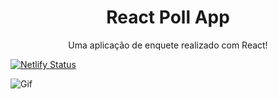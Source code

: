 <h1 align="center">React Poll App</h1>
<p align="center">Uma aplicação de enquete realizado com React!</p>

[![Netlify Status](https://api.netlify.com/api/v1/badges/c4266110-85b3-41ab-a0a2-d1feffa101f4/deploy-status)](https://app.netlify.com/sites/lighthearted-snickerdoodle-4705fe/deploys)


![Gif](https://media.giphy.com/media/QA9T1DzOpI8C3zNBqh/giphy.gif)
